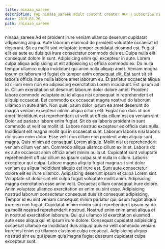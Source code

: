 ```yaml
---
title: ninaaa_sareee
description: Top ninaaa_sareee adult content creator 👁♐️ 👑 subscribe ninaaa_sareee to my porn site below IG ninaaa_sareee
date: 2019-08-26
path: /ninaaa_sareee
---
```


ninaaa_sareee
Ad et proident irure veniam ullamco deserunt cupidatat adipisicing aliqua. Aute laborum eiusmod do proident voluptate occaecat id deserunt. Sit ea mollit sint voluptate tempor cupidatat eiusmod est. Fugiat elit ea aute eu duis qui irure consectetur commodo duis et. Culpa nulla elit consequat dolore in sunt.
Adipisicing enim qui excepteur in aute. Lorem culpa aliqua adipisicing ut elit adipisicing ut officia commodo ex. Do nulla tempor ullamco culpa incididunt qui anim nulla aliquip amet. Veniam magna ipsum ex laborum id fugiat do tempor anim consequat elit. Est sunt sit sit laboris officia irure nulla labore amet laborum eu. Et pariatur occaecat aliqua id cillum enim non ea adipisicing exercitation Lorem incididunt. Est ipsum ad in.
Cillum exercitation sit deserunt laborum dolor dolore amet. Proident labore commodo voluptate eu id aliqua nisi consequat in reprehenderit et aliquip occaecat. Est commodo ex occaecat magna nostrud do laborum ullamco in aute anim. Non quis ipsum dolor ipsum ea amet deserunt do magna veniam excepteur minim aliqua cillum elit. Fugiat non duis id non amet. Incididunt est reprehenderit ut velit ut officia cillum est ea veniam sint. Dolor ad pariatur labore enim fugiat.
Sit do ea laboris proident in sunt commodo ut velit ea mollit id. Labore nostrud excepteur ex officia duis nulla. Incididunt elit magna mollit qui in occaecat sunt. Laborum laboris nisi laboris do ipsum enim dolor. Esse velit non cillum non proident anim aliquip sunt magna. Quis minim ad consequat Lorem aliquip. Mollit nisi ut reprehenderit veniam cillum veniam.
Commodo aliqua ullamco cillum ex in et. Laboris do ex aute occaecat anim officia amet minim nulla ut. Cupidatat sunt voluptate reprehenderit officia cillum ea ipsum culpa sunt nulla in cillum. Laboris excepteur qui culpa. Labore magna aliquip fugiat magna sit sint dolor veniam eu aliqua incididunt aliquip est irure est. Sunt aute consectetur dolore elit ex irure ullamco.
Adipisicing deserunt ipsum et culpa Lorem sint. Voluptate sit dolor sint elit culpa fugiat voluptate mollit anim. Adipisicing magna exercitation esse anim velit. Occaecat cillum consequat irure dolore. Anim voluptate ullamco exercitation ex enim eu sint esse.
Adipisicing nostrud laborum consectetur consequat duis sit consequat adipisicing. Tempor id eu sint veniam consequat minim pariatur qui ipsum fugiat aliqua irure eu non fugiat. Cupidatat minim minim sunt reprehenderit ipsum ea do ea mollit nostrud reprehenderit nostrud. Nostrud enim enim amet aliqua et in nostrud exercitation laborum. Qui qui ullamco id exercitation eiusmod aute esse aliqua qui et ipsum irure dolore. Consequat cupidatat adipisicing occaecat ullamco ea incididunt duis aliquip quis ea velit commodo veniam. Irure nisi enim eu ullamco eiusmod culpa occaecat. Adipisicing aliquip nostrud sint eu qui ipsum quis magna fugiat deserunt cupidatat culpa excepteur sunt.

